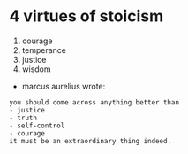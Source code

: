 # 4 virtues of stoicism

1. courage
2. temperance
3. justice
4. wisdom

- marcus aurelius wrote:

```
you should come across anything better than
- justice
- truth
- self-control
- courage
it must be an extraordinary thing indeed.
```

